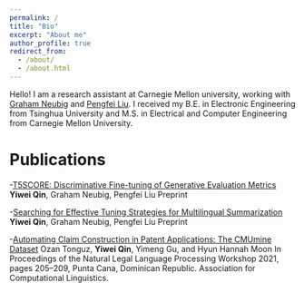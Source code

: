 ```yaml
---
permalink: /
title: "Bio"
excerpt: "About me"
author_profile: true
redirect_from:
  - /about/
  - /about.html
---
```


Hello! I am a research assistant at Carnegie Mellon university, working with [Graham Neubig](https://scholar.google.com/citations?user=wlosgkoAAAAJ&hl=en&oi=ao) and [Pengfei Liu](https://scholar.google.com/citations?user=oIz_CYEAAAAJ&hl=en&oi=ao). I received my B.E. in Electronic Engineering from Tsinghua University and M.S. in Electrical and Computer Engineering from Carnegie Mellon University.

# Publications

-[T5SCORE: Discriminative Fine-tuning of Generative Evaluation Metrics](https://drive.google.com/drive/folders/12yaTeM8V7s9NAj2glSNGEsJnw1LRNmd-?usp=share_link)
**Yiwei Qin**, Graham Neubig, Pengfei Liu
Preprint

-[Searching for Effective Tuning Strategies for Multilingual Summarization](https://drive.google.com/drive/folders/12yaTeM8V7s9NAj2glSNGEsJnw1LRNmd-?usp=share_link) **Yiwei Qin**, Graham Neubig, Pengfei Liu
Preprint

-[Automating Claim Construction in Patent Applications: The CMUmine Dataset](https://aclanthology.org/2021.nllp-1.21.pdf)
Ozan Tonguz, **Yiwei Qin**, Yimeng Gu, and Hyun Hannah Moon
In Proceedings of the Natural Legal Language Processing Workshop 2021, pages 205–209, Punta Cana, Dominican Republic. Association for Computational Linguistics.
